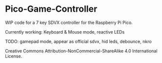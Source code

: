 # Pico-Game-Controller

WIP code for a 7 key SDVX controller for the Raspberry Pi Pico.

Currently working: Keyboard & Mouse mode, reactive LEDs

TODO: gamepad mode, appear as official sdvx, hid leds, debounce, nkro

Creative Commons Attribution-NonCommercial-ShareAlike 4.0 International License.
